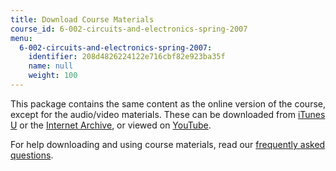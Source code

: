 ```yaml
---
title: Download Course Materials
course_id: 6-002-circuits-and-electronics-spring-2007
menu:
  6-002-circuits-and-electronics-spring-2007:
    identifier: 208d4826224122e716cbf82e923ba35f
    name: null
    weight: 100
---
```

This package contains the same content as the online version of the course, except for the audio/video materials. These can be downloaded from [iTunes U](http://itunes.apple.com/us/itunes-u/circuits-and-electronics/id341597464) or the [Internet Archive](http://www.archive.org/details/MIT6.002S07), or viewed on [YouTube](http://www.youtube.com/mit#g/c/9F74AFA03AA06A11).

For help downloading and using course materials, read our [frequently asked questions](/help/faq-technology/).